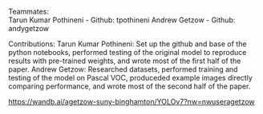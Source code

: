 Teammates:
<br />Tarun Kumar Pothineni - Github: tpothineni
Andrew Getzow - Github: andygetzow

Contributions:
Tarun Kumar Pothineni: Set up the github and base of the python notebooks, performed testing of the original model to reproduce results with pre-trained weights, and wrote most of the first half of the paper.
Andrew Getzow: Researched datasets, performed training and testing of the model on Pascal VOC, produceded example images directly comparing performance, and wrote most of the second half of the paper.

https://wandb.ai/agetzow-suny-binghamton/YOLOv7?nw=nwuseragetzow
